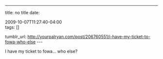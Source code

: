 ---
title: no title
date:

 2009-10-07T11:27:40-04:00  
tags:  []

tumblr_url:
http://yourpalryan.com/post/206760551/i-have-my-ticket-to-fowa-who-else
\-\--

I have my ticket to fowa... who else?
